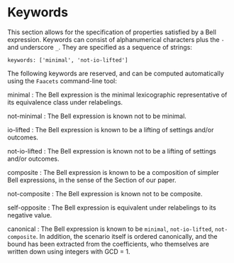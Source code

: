 Keywords
========

This section allows for the specification of properties satisfied by a
Bell expression. Keywords can consist of alphanumerical characters plus
the `-` and underscore `_`. They are specified as a sequence of strings:

~~~~ {.sourceCode .yaml}
keywords: ['minimal', 'not-io-lifted']
~~~~

The following keywords are reserved, and can be computed automatically
using the `Faacets` command-line tool:

minimal
:   The Bell expression is the minimal lexicographic representative of
    its equivalence class under relabelings.

not-minimal
:   The Bell expression is known not to be minimal.

io-lifted
:   The Bell expression is known to be a lifting of settings and/or
    outcomes.

not-io-lifted
:   The Bell expression is known not to be a lifting of settings and/or
    outcomes.

composite
:   The Bell expression is known to be a composition of simpler Bell
    expressions, in the sense of the Section of our paper.

not-composite
:   The Bell expression is known not to be composite.

self-opposite
:   The Bell expression is equivalent under relabelings to its negative
    value.

canonical
:   The Bell expression is known to be `minimal`, `not-io-lifted`,
    `not-composite`. In addition, the scenario itself is ordered
    canonically, and the bound has been extracted from the coefficients,
    who themselves are written down using integers with GCD = 1.


